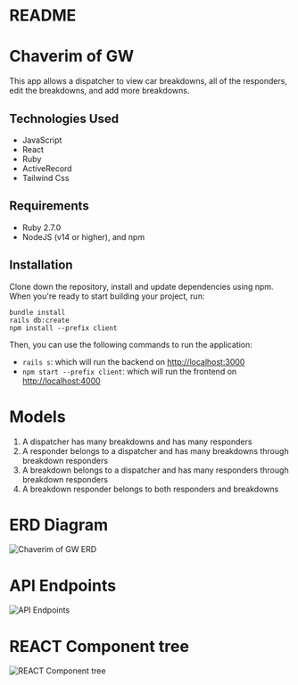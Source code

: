 # README
# Chaverim of GW
This app allows a dispatcher to view car breakdowns, all of the responders, edit the breakdowns, and add more breakdowns.

## Technologies Used

- JavaScript
- React
- Ruby
- ActiveRecord
- Tailwind Css

## Requirements
- Ruby 2.7.0
- NodeJS (v14 or higher), and npm

## Installation
Clone down the repository, install and update dependencies using npm. When you're ready to start building your project, run:

```
bundle install
rails db:create
npm install --prefix client
```
Then, you can use the following commands to run the application:

- `rails s`: which will run the backend on [http://localhost:3000](http://localhost:3000)
- `npm start --prefix client`: which will run the frontend on [http://localhost:4000](http://localhost:4000)

# Models
1. A dispatcher has many breakdowns and has many responders
2. A responder belongs to a dispatcher and has many breakdowns through breakdown responders
3. A breakdown belongs to a dispatcher and has many responders through breakdown responders
4. A breakdown responder belongs to both responders and breakdowns

# ERD Diagram
![Chaverim of GW ERD](https://user-images.githubusercontent.com/116747565/228399092-20f170b4-574c-40bf-ab93-cfa2c5a71e79.png)


# API Endpoints
![API Endpoints](https://user-images.githubusercontent.com/116747565/228399080-18421468-ad1b-45d5-b21b-c71be3cbea9a.png)


# REACT Component tree
![REACT Component tree](https://user-images.githubusercontent.com/116747565/228399142-2fd3160f-13ad-4a35-954d-0831849ae1ef.png)

